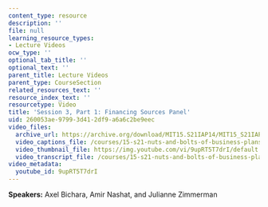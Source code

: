 ```yaml
---
content_type: resource
description: ''
file: null
learning_resource_types:
- Lecture Videos
ocw_type: ''
optional_tab_title: ''
optional_text: ''
parent_title: Lecture Videos
parent_type: CourseSection
related_resources_text: ''
resource_index_text: ''
resourcetype: Video
title: 'Session 3, Part 1: Financing Sources Panel'
uid: 260053ae-9799-3d41-2df9-a6a6c2be9eec
video_files:
  archive_url: https://archive.org/download/MIT15.S21IAP14/MIT15_S21IAP14_S3P1_300k.mp4
  video_captions_file: /courses/15-s21-nuts-and-bolts-of-business-plans-january-iap-2014/a8297f30a0245f2dad74c04248fe9111_9upRT5T7drI.vtt
  video_thumbnail_file: https://img.youtube.com/vi/9upRT5T7drI/default.jpg
  video_transcript_file: /courses/15-s21-nuts-and-bolts-of-business-plans-january-iap-2014/d334403453f2046d233c28d020f68823_9upRT5T7drI.pdf
video_metadata:
  youtube_id: 9upRT5T7drI
---
```


**Speakers:** Axel Bichara, Amir Nashat, and Julianne Zimmerman